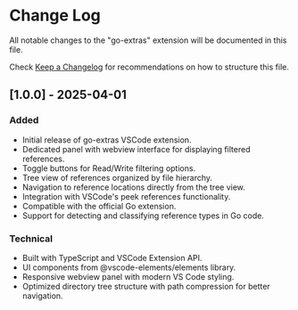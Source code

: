 # Change Log

All notable changes to the "go-extras" extension will be documented in this file.

Check [Keep a Changelog](http://keepachangelog.com/) for recommendations on how to structure this file.

## [1.0.0] - 2025-04-01

### Added

- Initial release of go-extras VSCode extension.
- Dedicated panel with webview interface for displaying filtered references.
- Toggle buttons for Read/Write filtering options.
- Tree view of references organized by file hierarchy.
- Navigation to reference locations directly from the tree view.
- Integration with VSCode's peek references functionality.
- Compatible with the official Go extension.
- Support for detecting and classifying reference types in Go code.


### Technical

- Built with TypeScript and VSCode Extension API.
- UI components from @vscode-elements/elements library.
- Responsive webview panel with modern VS Code styling.
- Optimized directory tree structure with path compression for better navigation.
